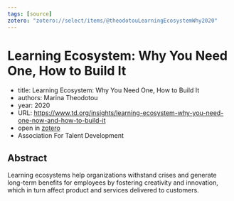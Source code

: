 ```yaml
---
tags: [source]
zotero: "zotero://select/items/@theodotouLearningEcosystemWhy2020"
---
```


# Learning Ecosystem: Why You Need One, How to Build It

- title: Learning Ecosystem: Why You Need One, How to Build It
- authors: Marina Theodotou
- year: 2020
- URL: https://www.td.org/insights/learning-ecosystem-why-you-need-one-now-and-how-to-build-it
- open in [zotero](zotero://select/items/@theodotouLearningEcosystemWhy2020)
- Association For Talent Development

## Abstract
Learning ecosystems help organizations withstand crises and generate long-term benefits for employees by fostering creativity and innovation, which in turn affect product and services delivered to customers.
